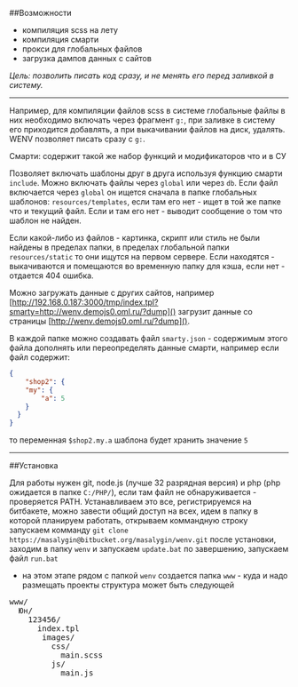 ##Возможности

* компиляция scss на лету
* компиляция смарти
* прокси для глобальных файлов
* загрузка дампов данных с сайтов

*Цель: позволить писать код сразу, и не менять его перед заливкой в систему.*

***

Например, для компиляции файлов scss в системе глобальные файлы в них необходимо включать через фрагмент `g:`, при заливке в систему его приходится добавлять, а при выкачивании
файлов на диск, удалять. WENV позволяет писать сразу с `g:`.

Смарти: содержит такой же набор функций и модификаторов что и в СУ

Позволяет включать шаблоны друг в друга используя функцию смарти `include`. Можно включать файлы через `global` или через `db`.
Если файл включается через `global` он ищется сначала в папке глобальных шаблонов: `resources/templates`, если там его нет - ищет в той же папке что и текущий файл.
Если и там его нет - выводит сообщение о том что шаблон не найден.

Если какой-либо из файлов - картинка, скрипт или стиль не были найдены в пределах папки, в пределах глобальной папки `resources/static` то они ищутся на первом сервере.
Если находятся - выкачиваются и помещаются во временную папку для кэша, если нет - отдается 404 ошибка.

Можно загружать данные с других сайтов, например [http://192.168.0.187:3000/tmp/index.tpl?smarty=http://wenv.demojs0.oml.ru/?dump]()
загрузит данные со страницы [http://wenv.demojs0.oml.ru/?dump]().

В каждой папке можно создавать файл `smarty.json` - содержимым этого файла дополнять или переопределять данные смарти, например если файл содержит:

```json
{
	"shop2": {
  	"my": {
  		"a": 5
  	}
  }
}
```

то переменная `$shop2.my.a` шаблона будет хранить значение `5`

***

##Установка

Для работы нужен git, node.js (лучше 32 разрядная версия) и php (php ожидается в папке `С:/PHP/`), если там файл не обнаруживается - проверяется PATH.
Устанавливаем это все, регистрируемся на битбакете, можно завести общий доступ на всех, идем в папку в которой планируем работать, открываем коммандную строку
запускаем комманду `git clone https://masalygin@bitbucket.org/masalygin/wenv.git`
после установки, заходим в папку `wenv` и запускаем `update.bat`
по завершению, запускаем файл `run.bat`
- на этом этапе рядом с папкой `wenv` создается папка `www` - куда и надо размещать проекты
структура может быть следующей

<pre>
www/
  Юн/
    123456/
      index.tpl
       images/
         css/
           main.scss
         js/
           main.js
</pre>
